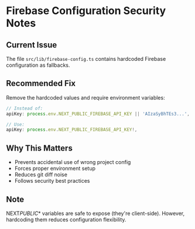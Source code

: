 # Firebase Configuration Security Notes

## Current Issue

The file `src/lib/firebase-config.ts` contains hardcoded Firebase configuration as fallbacks.

## Recommended Fix

Remove the hardcoded values and require environment variables:

```typescript
// Instead of:
apiKey: process.env.NEXT_PUBLIC_FIREBASE_API_KEY || 'AIzaSyBhTEs3...',

// Use:
apiKey: process.env.NEXT_PUBLIC_FIREBASE_API_KEY!,
```

## Why This Matters

- Prevents accidental use of wrong project config
- Forces proper environment setup
- Reduces git diff noise
- Follows security best practices

## Note

NEXT*PUBLIC*\* variables are safe to expose (they're client-side).
However, hardcoding them reduces configuration flexibility.
